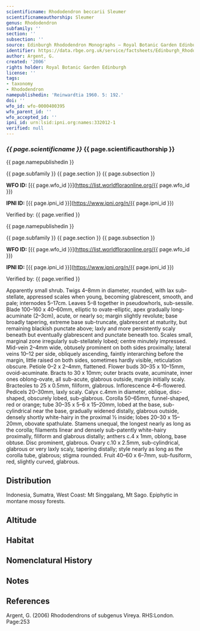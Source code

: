 ```yaml
---
scientificname: Rhododendron beccarii Sleumer
scientificnameauthorship: Sleumer
genus: Rhododendron
subfamily: ''
section: ''
subsection: ''
source: Edinburgh Rhododendron Monographs – Royal Botanic Garden Edinburgh
identifier: https://data.rbge.org.uk/service/factsheets/Edinburgh_Rhododendron_Monographs.xhtml
author: Argent, G.
created: '2006'
rights holder: Royal Botanic Garden Edinburgh
license: ''
tags:
- taxonomy
- Rhododendron
namepublishedin: 'Reinwardtia 1960. 5: 192.'
doi: ''
wfo_id: wfo-0000400395
wfo_parent_id: ''
wfo_accepted_id: ''
ipni_id: urn:lsid:ipni.org:names:332012-1
verified: null
---
```

### _{{ page.scientificname }}_ {{ page.scientificauthorship }}
 {{ page.namepublishedin }}

{{ page.subfamily }} {{ page.section }} {{ page.subsection }}

**WFO ID:** [{{ page.wfo_id }}](https://list.worldfloraonline.org/{{ page.wfo_id }})

**IPNI ID:** [{{ page.ipni_id }}](https://www.ipni.org/n/{{ page.ipni_id }})

Verified by: {{ page.verified }}

 {{ page.namepublishedin }}

{{ page.subfamily }} {{ page.section }} {{ page.subsection }}

**WFO ID:** [{{ page.wfo_id }}](https://list.worldfloraonline.org/{{ page.wfo_id }})

**IPNI ID:** [{{ page.ipni_id }}](https://www.ipni.org/n/{{ page.ipni_id }})

Verified by: {{ page.verified }}



Apparently small shrub. Twigs 4–8mm in diameter, rounded, with lax sub-stellate, appressed scales when young, becoming glabrescent, smooth, and pale; internodes 5–17cm. Leaves 5–8 together in pseudowhorls, sub-sessile. Blade 100–160 x 40–60mm, elliptic to ovate-elliptic, apex gradually long-acuminate (2–3cm), acute, or nearly so; margin slightly revolute; base broadly tapering, extreme base sub-truncate, glabrescent at maturity, but remaining blackish punctate above; laxly and more persistently scaly beneath but eventually glabrescent and punctate beneath too. Scales small, marginal zone irregu­larly sub-stellately lobed; centre minutely impressed. Mid-vein 2–4mm wide, obtusely prominent on both sides proximally; lateral veins 10–12 per side, obliquely ascending, faintly interarching before the margin, little raised on both sides, sometimes hardly visible, reticulation obscure. Petiole 0–2 x 2–4mm, flattened. Flower buds 30–35 x 10–15mm, ovoid-acuminate. Bracts to 30 x 10mm; outer bracts ovate, acuminate, inner ones oblong-ovate, all sub-acute, glabrous outside, margin initially scaly. Bracteoles to 25 x 0.5mm, filiform, glabrous. Inflorescence 4–6-flowered. Pedicels 20–30mm, laxly scaly. Calyx c.4mm in diameter, oblique, disc-shaped, obscurely lobed, sub-glabrous. Corolla 50–65mm, funnel-shaped, red or orange; tube 30–35 x 5–6 x 15–20mm, lobed at the base, sub-cylindrical near the base, gradually widened distally, glabrous outside, densely shortly white-hairy in the proximal ½ inside; lobes 20–30 x 15–20mm, obovate spathulate. Stamens unequal, the longest nearly as long as the corolla; filaments linear and densely sub-patently white-hairy proximally, filiform and glabrous distally; anthers c.4 x 1mm, oblong, base obtuse. Disc prominent, glabrous. Ovary c.10 x 2.5mm, sub-cylindrical, glabrous or very laxly scaly, tapering distally; style nearly as long as the corolla tube, glabrous; stigma rounded. Fruit 40–60 x 6–7mm, sub-fusiform, red, slightly curved, glabrous.

## Distribution
Indonesia, Sumatra, West Coast: Mt Singgalang, Mt Sago. Epiphytic in montane mossy forests.

## Altitude


## Habitat


## Nomenclatural History

                       
## Notes


## References

Argent, G. (2006) Rhododendrons of subgenus Vireya. RHS:London. Page:253
